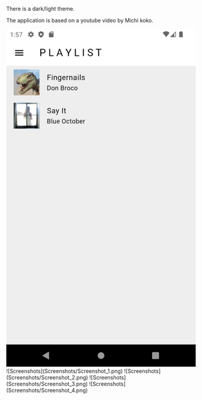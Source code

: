 There is a dark/light theme.

The application is based on a youtube video by Michi koko.

<img src="Screenshots/Screenshot_1.png" width="512"/>
![Screenshots](Screenshots/Screenshot_1.png)
![Screenshots](Screenshots/Screenshot_2.png)
![Screenshots](Screenshots/Screenshot_3.png)
![Screenshots](Screenshots/Screenshot_4.png)
